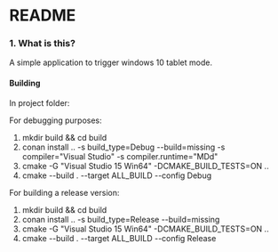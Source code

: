 # README

### 1. What is this?

A simple application to trigger windows 10 tablet mode.

#### Building

In project folder:

For debugging purposes:

1. mkdir build && cd build
2. conan install .. -s build_type=Debug  --build=missing -s compiler="Visual Studio" -s compiler.runtime="MDd"
3. cmake -G "Visual Studio 15 Win64" -DCMAKE_BUILD_TESTS=ON ..
4. cmake --build . --target ALL_BUILD --config Debug

For building a release version:

1. mkdir build && cd build
2. conan install .. -s build_type=Release  --build=missing
3. cmake -G "Visual Studio 15 Win64" -DCMAKE_BUILD_TESTS=ON ..
4. cmake --build . --target ALL_BUILD --config Release


